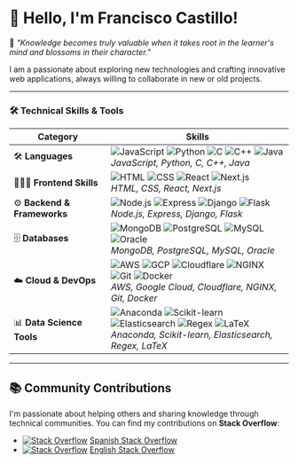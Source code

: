 # 👋 Hello, I'm Francisco Castillo!

🔭 *"Knowledge becomes truly valuable when it takes root in the learner's mind and blossoms in their character."*

I am a passionate about exploring new technologies and crafting innovative web applications, always willing to collaborate in new or old projects.

---

### 🛠️ Technical Skills & Tools

| **Category**              | **Skills**                                                                                                                                      |
|---------------------------|-------------------------------------------------------------------------------------------------------------------------------------------------|
| 🛠️ **Languages**              | ![JavaScript](https://skillicons.dev/icons?i=js) ![Python](https://skillicons.dev/icons?i=python) ![C](https://skillicons.dev/icons?i=c) ![C++](https://skillicons.dev/icons?i=cpp) ![Java](https://skillicons.dev/icons?i=java)<br> *JavaScript, Python, C, C++, Java* |
|👨🏽‍🎨 **Frontend Skills**        | ![HTML](https://skillicons.dev/icons?i=html) ![CSS](https://skillicons.dev/icons?i=css) ![React](https://skillicons.dev/icons?i=react) ![Next.js](https://skillicons.dev/icons?i=nextjs) <br> *HTML, CSS, React, Next.js* |
|⚙️ **Backend & Frameworks**   | ![Node.js](https://skillicons.dev/icons?i=nodejs) ![Express](https://skillicons.dev/icons?i=express) ![Django](https://skillicons.dev/icons?i=django) ![Flask](https://skillicons.dev/icons?i=flask) <br> *Node.js, Express, Django, Flask* |
|🗄️ **Databases**              | ![MongoDB](https://skillicons.dev/icons?i=mongodb) ![PostgreSQL](https://skillicons.dev/icons?i=postgresql) ![MySQL](https://skillicons.dev/icons?i=mysql) ![Oracle](https://img.icons8.com/color/48/oracle-logo.png) <br> *MongoDB, PostgreSQL, MySQL, Oracle* |
|☁️ **Cloud & DevOps**         | ![AWS](https://skillicons.dev/icons?i=aws) ![GCP](https://skillicons.dev/icons?i=gcp) ![Cloudflare](https://skillicons.dev/icons?i=cloudflare) ![NGINX](https://skillicons.dev/icons?i=nginx) ![Git](https://skillicons.dev/icons?i=git) ![Docker](https://skillicons.dev/icons?i=docker) <br> *AWS, Google Cloud, Cloudflare, NGINX, Git, Docker* |
|📊 **Data Science Tools**     | ![Anaconda](https://skillicons.dev/icons?i=anaconda) ![Scikit-learn](https://skillicons.dev/icons?i=sklearn) ![Elasticsearch](https://skillicons.dev/icons?i=elasticsearch) ![Regex](https://skillicons.dev/icons?i=regex) ![LaTeX](https://skillicons.dev/icons?i=latex) <br> *Anaconda, Scikit-learn, Elasticsearch, Regex, LaTeX* |

---

## 📚 Community Contributions

I'm passionate about helping others and sharing knowledge through technical communities. You can find my contributions on **Stack Overflow**:

- [![Stack Overflow](https://skillicons.dev/icons?i=stackoverflow&theme=light)](https://es.stackoverflow.com/users/207561) [Spanish Stack Overflow](https://es.stackoverflow.com/users/207561)
- [![Stack Overflow](https://skillicons.dev/icons?i=stackoverflow)](https://stackoverflow.com/users/15246430) [English Stack Overflow](https://stackoverflow.com/users/15246430)


